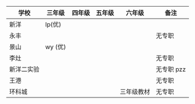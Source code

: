 

|  学校 	 | 三年级	 | 四年级	 | 五年级	 | 六年级	 |  备注	 |   
|   ----	 |  ----	 |  ----	 |  ----	 |  ---- 	 |  ----	 |
| 新洋		 |   lp(优)      |               |               |               |	         |
| 永丰   	 |       	 |               |               |               |无专职         |
| 景山		 |   wy (优)     |               |               |               |	         |
| 李灶 		 |		 |		 |		 | 		 |无专职	 |
| 新洋二实验     |               |               |               |		 |无专职   pzz   |
| 王港           |               |               |               |               |无专职         |
| 环科城         |               |               |               |三年级教材     |无专职         |

